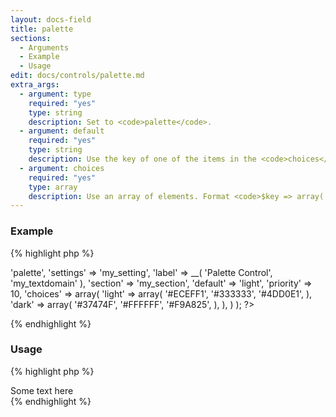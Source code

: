 ```yaml
---
layout: docs-field
title: palette
sections:
  - Arguments
  - Example
  - Usage
edit: docs/controls/palette.md
extra_args:
  - argument: type
    required: "yes"
    type: string
    description: Set to <code>palette</code>.
  - argument: default
    required: "yes"
    type: string
    description: Use the key of one of the items in the <code>choices</code> argument.
  - argument: choices
    required: "yes"
    type: array
    description: Use an array of elements. Format <code>$key => array( $color1, $color2, $color3 )</code>.
---
```


### Example

{% highlight php %}
<?php
Kirki::add_field( 'my_config', array(
	'type'        => 'palette',
	'settings'    => 'my_setting',
	'label'       => __( 'Palette Control', 'my_textdomain' ),
	'section'     => 'my_section',
	'default'     => 'light',
	'priority'    => 10,
	'choices'     => array(
		'light' => array(
			'#ECEFF1',
			'#333333',
			'#4DD0E1',
		),
		'dark' => array(
			'#37474F',
			'#FFFFFF',
			'#F9A825',
		),
	),
) );
?>
{% endhighlight %}

### Usage

{% highlight php %}
<?php
$saved_palette = get_theme_mod( 'my_setting', 'light' );
if ( 'light' == $saved_palette ) {
	$background   = '#ECEFF1';
	$text_color   = '#333333';
	$border_color = '#4DD0E1';
} else if ( 'dark' == $saved_palette ) {
	$background   = '#37474F';
	$text_color   = '#FFFFFF';
	$border_color = '#F9A825';
}
$styles = "background-color:{$background}; color:{$text_color}; border-color:{$border_color};";
?>
<div style="<?php echo $styles; ?>">
	Some text here
</div>
{% endhighlight %}
